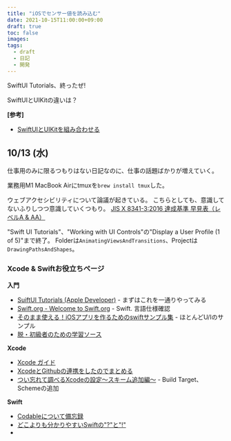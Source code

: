 ```yaml
---
title: "iOSでセンサー値を読み込む"
date: 2021-10-15T11:00:00+09:00
draft: true
toc: false
images:
tags:
  - draft
  - 日記
  - 開発
---
```


SwiftUI Tutorials、終ったぜ!

SwiftUIとUIKitの違いは？

__[参考]__
* [SwiftUIとUIKitを組み合わせる](https://note.com/kaigian/n/n3fb2ee271cad)

## <a name="20211013"></a> 10/13 (水)

仕事用のみに限るつもりはない日記なのに、仕事の話題ばかりが増えていく。

業務用M1 MacBook Airにtmuxを`brew install tmux`した。

ウェブアクセシビリティについて論議が起きている。
こちらとしても、意識してないふりしつつ意識していくつもり。
[JIS X 8341-3:2016 達成基準 早見表（レベルA & AA）](https://waic.jp/files/cheatsheet/waic_jis-x-8341-3_cheatsheet_201812.pdf)

"Swift UI Tutorials"、"Working with UI Controls"の"Display a User Profile (1 of 5)"まで終了。
Folderは`AnimatingViewsAndTransitions`、Projectは`DrawingPathsAndShapes`。

### Xcode & Swiftお役立ちページ

__入門__
* [SuiftUI Tutorials (Apple Developer)](https://developer.apple.com/tutorials/swiftui) - まずはこれを一通りやってみる
* [Swift.org - Welcome to Swift.org](https://swift.org/) - Swift. 言語仕様確認
* [そのまま使える！iOSアプリを作るためのswiftサンプル集](https://qiita.com/ryupaka/items/54192d304253103c07e9) - ほとんどU/Iのサンプル
* [脱・初級者のための学習ソース](https://qiita.com/y-some/items/f3432fa2be6577e6b06b)

__Xcode__
* [Xcode ガイド](https://developer.4d.com/4d-for-ios/docs/ja/xcode-overview.html)
* [XcodeとGithubの連携をしたのでまとめる](https://zenn.dev/kueharx/articles/ebd14c46f02211)
* [つい忘れて調べるXcodeの設定〜スキーム追加編〜](https://qiita.com/kazy_dev/items/feb68f162ec3d91005d3) - Build Target、Schemeの追加

__Swift__
* [Codableについて備忘録](https://qiita.com/s_emoto/items/deda5abcb0adc2217e86)
* [どこよりも分かりやすいSwiftの"?"と"!"](https://qiita.com/maiki055/items/b24378a3707bd35a31a8)
* []()
